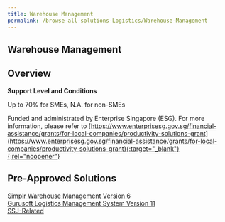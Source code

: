 ```yaml
---
title: Warehouse Management
permalink: /browse-all-solutions-Logistics/Warehouse-Management
---
```


## Warehouse Management
## Overview

**Support Level and Conditions**

Up to 70% for SMEs, N.A. for non-SMEs

Funded and administrated by Enterprise Singapore (ESG). For more information, please refer to
[https://www.enterprisesg.gov.sg/financial-assistance/grants/for-local-companies/productivity-solutions-grant](https://www.enterprisesg.gov.sg/financial-assistance/grants/for-local-companies/productivity-solutions-grant){:target="_blank"}{:rel="noopener"}

## Pre-Approved Solutions

<a href='/productivity-solutions-grant/solutionrepo/solution2350' target='_blank'>Simplr Warehouse Management Version 6</a><br>
<a href='/productivity-solutions-grant/solutionrepo/solution2693' target='_blank'>Gurusoft Logistics Management System Version 11</a><br>
<a href='/productivity-solutions-grant/solutionrepo/solution3192' target='_blank'>SSJ-Related</a><br>
